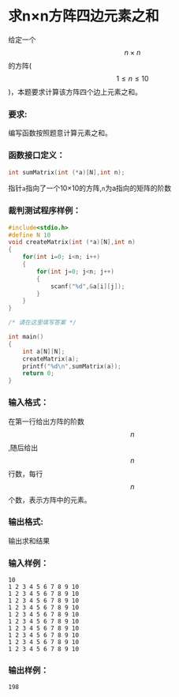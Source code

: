 # 求n×n方阵四边元素之和
给定一个$$n\times n$$的方阵($$1\leqslant n\leqslant 10$$)，本题要求计算该方阵四个边上元素之和。   
### 要求:
编写函数按照题意计算元素之和。

### 函数接口定义：
```c++
int sumMatrix(int (*a)[N],int n);  
```
指针`a`指向了一个10×10的方阵,`n`为a指向的矩阵的阶数
### 裁判测试程序样例：
```c++
#include<stdio.h>
#define N 10
void createMatrix(int (*a)[N],int n)
{
    for(int i=0; i<n; i++)
    {
        for(int j=0; j<n; j++)
        {
            scanf("%d",&a[i][j]);
        }
    }
}

/* 请在这里填写答案 */

int main()
{
    int a[N][N];
    createMatrix(a);
    printf("%d\n",sumMatrix(a));
    return 0;
}
```
### 输入格式：
在第一行给出方阵的阶数$$n$$,随后给出$$n$$行数，每行$$n$$个数，表示方阵中的元素。
### 输出格式:
输出求和结果
### 输入样例：

```in
10
1 2 3 4 5 6 7 8 9 10
1 2 3 4 5 6 7 8 9 10
1 2 3 4 5 6 7 8 9 10
1 2 3 4 5 6 7 8 9 10
1 2 3 4 5 6 7 8 9 10 
1 2 3 4 5 6 7 8 9 10 
1 2 3 4 5 6 7 8 9 10
1 2 3 4 5 6 7 8 9 10
1 2 3 4 5 6 7 8 9 10
1 2 3 4 5 6 7 8 9 10
```
### 输出样例：

```out
198
```

